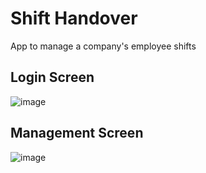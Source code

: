 # Shift Handover

App to manage a company's employee shifts

## Login Screen

![image](https://github.com/abraaocrvlh42/shift_handover/assets/107937340/fb0b2ad8-671f-4c5b-87e4-59471c9d29d8)

## Management Screen

![image](https://github.com/abraaocrvlh42/shift_handover/assets/107937340/ea5aa1d2-a82e-44ff-aae9-6007b2414595)
